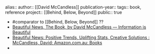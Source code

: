 alias::
author:: [[David McCandless]] 
publication-year::
tags:: book, reference
project:: [[Behind, Below, Beyond]] 
public:: true
- #comparator to [[Behind, Below, Beyond]] ??
- [Beautiful News, The Book, by David McCandless — Information is Beautiful](https://informationisbeautiful.net/visualizations/beautiful-news-the-book-by-david-mccandless/)
- [Beautiful News: Positive Trends, Uplifting Stats, Creative Solutions : McCandless, David: Amazon.com.au: Books](https://www.amazon.com.au/dp/0062188240?tag=titb-20&geniuslink=true)
-